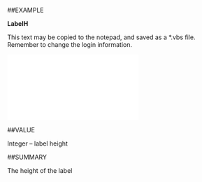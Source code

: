 
##EXAMPLE

**LabelH**

This text may be copied to the notepad, and saved as a *.vbs file. Remember to change the login information.

![](..\..\Examples\vbs\SOUdefField.LabelH.vbs.txt)


##VALUE

Integer – label height


##SUMMARY

The height of the label


